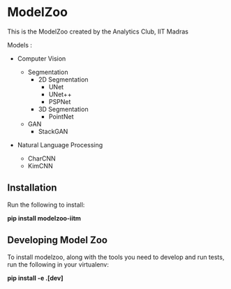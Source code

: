 # ModelZoo

This is the ModelZoo created by the Analytics Club, IIT Madras

Models : 

* Computer Vision
  * Segmentation
    * 2D Segmentation
      * UNet 
      * UNet++
      * PSPNet
    * 3D Segmentation
      * PointNet
  * GAN
    * StackGAN

* Natural Language Processing
  * CharCNN
  * KimCNN   

## Installation

Run the following to install:

**pip install modelzoo-iitm**

## Developing Model Zoo

To install modelzoo, along with the tools you need to develop and run tests, run the following in your virtualenv:

**pip install -e .[dev]**